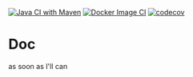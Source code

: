 [![Java CI with Maven](https://github.com/k-morozov/goodok/actions/workflows/maven.yml/badge.svg)](https://github.com/k-morozov/goodok/actions/workflows/maven.yml)
[![Docker Image CI](https://github.com/k-morozov/goodok/actions/workflows/docker-image.yml/badge.svg)](https://github.com/k-morozov/goodok/actions/workflows/docker-image.yml)
[![codecov](https://codecov.io/gh/k-morozov/goodok/branch/master/graph/badge.svg?token=CLW2KM8VFM)](https://codecov.io/gh/k-morozov/goodok)

# Doc

as soon as I'll can
